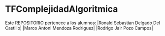 # TFComplejidadAlgoritmica
Este REPOSITORIO pertenece a los alumnos:  |Ronald Sebastian Delgado Del Castillo| |Marco Antoni Mendoza Rodriguez| |Rodrigo Jair Pozo Campos|
